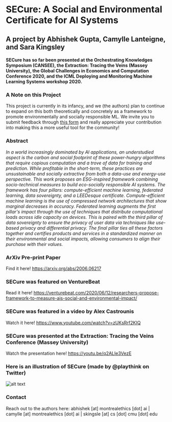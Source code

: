 # SECure: A Social and Environmental Certificate for AI Systems
## A project by Abhishek Gupta, Camylle Lanteigne, and Sara Kingsley

#### SECure has so far been presented at the Orchestrating Knowledges Symposium (CANSEE), the Extraction: Tracing the Veins (Massey University), the Global Challenges in Economics and Computation Conference 2020, and the ICML Deploying and Monitoring Machine Learning Systems workshop 2020.

### A Note on this Project
This project is currently in its infancy, and we (the authors) plan to continue to expand on this both theoretically and concretely as a framework to promote environmentally and socially responsible ML. We invite you to submit feedback through [this form](https://bit.ly/secure-feedback) and really appreciate your contribution into making this a more useful tool for the community!

### Abstract
*In a world increasingly dominated by AI applications, an understudied aspect is the carbon and social footprint of these power-hungry algorithms that require copious computation and a trove of data for training and prediction. While profitable in the short-term, these practices are unsustainable and socially extractive from both a data-use and energy-use perspective. This work proposes an ESG-inspired framework combining socio-technical measures to build eco-socially responsible AI systems. The framework has four pillars: compute-efficient machine learning, federated learning, data sovereignty, and a LEEDesque certificate.
Compute-efficient machine learning is the use of compressed network architectures that show marginal decreases in accuracy. Federated learning augments the first pillar's impact through the use of techniques that distribute computational loads across idle capacity on devices. This is paired with the third pillar of data sovereignty to ensure the privacy of user data via techniques like use-based privacy and differential privacy. The final pillar ties all these factors together and certifies products and services in a standardized manner on their environmental and social impacts, allowing consumers to align their purchase with their values.*

### ArXiv Pre-print Paper
Find it here! <https://arxiv.org/abs/2006.06217>

### SECure was featured on VentureBeat
Read it here! <https://venturebeat.com/2020/06/12/researchers-propose-framework-to-measure-ais-social-and-environmental-impact/>

### SECure was featured in a video by Alex Castrounis
Watch it here! <https://www.youtube.com/watch?v=zUKsRrf2KIQ>

### SECure was presented at the Extraction: Tracing the Veins Conference (Massey University)
Watch the presentation here! <https://youtu.be/q2ALIe3VezE>

### Here is an illustration of SECure (made by @playthink on Twitter)
![alt text](https://raw.githubusercontent.com/ai-ethics/SECure-A-Social-and-Environmental-Certificate-for-AI-Systems/master/SECure%20Playthink.jpg)


### Contact
Reach out to the authors here: abhishek [at] montrealethics [dot] ai | camylle [at] montrealethics [dot] ai | skingsle [at] cs [dot] cmu [dot] edu
